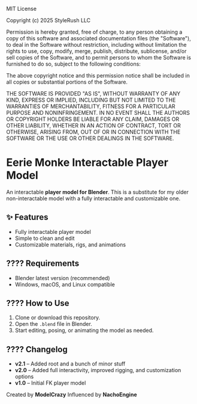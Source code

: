 MIT License

Copyright (c) 2025 StyleRush LLC

Permission is hereby granted, free of charge, to any person obtaining a copy
of this software and associated documentation files (the "Software"), to deal
in the Software without restriction, including without limitation the rights
to use, copy, modify, merge, publish, distribute, sublicense, and/or sell
copies of the Software, and to permit persons to whom the Software is
furnished to do so, subject to the following conditions:

The above copyright notice and this permission notice shall be included in all
copies or substantial portions of the Software.

THE SOFTWARE IS PROVIDED "AS IS", WITHOUT WARRANTY OF ANY KIND, EXPRESS OR
IMPLIED, INCLUDING BUT NOT LIMITED TO THE WARRANTIES OF MERCHANTABILITY,
FITNESS FOR A PARTICULAR PURPOSE AND NONINFRINGEMENT. IN NO EVENT SHALL THE
AUTHORS OR COPYRIGHT HOLDERS BE LIABLE FOR ANY CLAIM, DAMAGES OR OTHER
LIABILITY, WHETHER IN AN ACTION OF CONTRACT, TORT OR OTHERWISE, ARISING FROM,
OUT OF OR IN CONNECTION WITH THE SOFTWARE OR THE USE OR OTHER DEALINGS IN THE
SOFTWARE.

# Eerie Monke Interactable Player Model

An interactable **player model for Blender**.
This is a substitute for my older non-interactable model with a fully interactable and customizable one.

## ✨ Features

* Fully interactable player model
* Simple to clean and edit
* Customizable materials, rigs, and animations

## ???? Requirements

* Blender latest version (recommended)
* Windows, macOS, and Linux compatible

## ???? How to Use

1. Clone or download this repository.
2. Open the `.blend` file in Blender.
3. Start editing, posing, or animating the model as needed.

## ???? Changelog

* **v2.1** – Added root and a bunch of minor stuff
* **v2.0** – Added full interactivity, improved rigging, and customization options
* **v1.0** – Initial FK player model

Created by **ModelCrazy**
Influenced by **NachoEngine**
